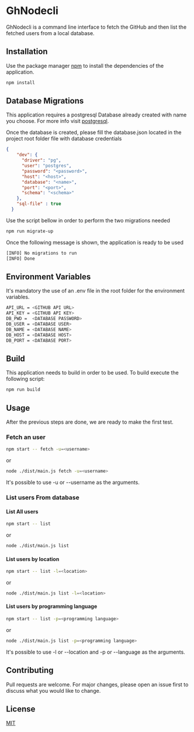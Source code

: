 # GhNodecli

GhNodecli is a command line interface to fetch the GitHub and then list the fetched users from a local database.

## Installation

Use the package manager [npm](https://docs.npmjs.com/try-the-latest-stable-version-of-npm) to install the dependencies of the application.

```bash
npm install
```
## Database Migrations

This application requires a postgresql Database already created with name you choose. For more info visit [postgresql](https://www.postgresql.org/docs/current/sql-createdatabase.html). 

Once the database is created, please fill the database.json located in the project root folder file with database credentials
```json
{
    "dev": {
      "driver": "pg",
      "user": "postgres",
      "password": "<password>",
      "host": "<host>",
      "database": "<name>",
      "port": "<port>",
      "schema": "<schema>"
    },
    "sql-file" : true
  }
````


Use the script bellow in order to perform the two migrations needed

```bash
npm run migrate-up
```
Once the following message is shown, the application is ready to be used
```bash
[INFO] No migrations to run
[INFO] Done
```
## Environment Variables
It's mandatory the use of an .env file in the root folder for the environment variables.
```bash
API_URL = <GITHUB API URL>
API_KEY = <GITHUB API KEY>
DB_PWD =  <DATABASE PASSWORD>
DB_USER = <DATABASE USER>
DB_NAME = <DATABASE NAME>
DB_HOST = <DATABASE HOST>
DB_PORT = <DATABASE PORT>
```
## Build
This application needs to build in order to be used. To build execute the following script:
```bash
npm run build
```

## Usage
After the previous steps are done, we are ready to make the first test.
### Fetch an user
```bash
npm start -- fetch -u=<username>
```
or 
```bash
node ./dist/main.js fetch -u=<username>
```
It's possible to use -u or --username as the arguments. 

### List users From database
#### List All users
```bash
npm start -- list
```
or 
```bash
node ./dist/main.js list
```
#### List users by location
```bash
npm start -- list -l=<location>
```
or 
```bash
node ./dist/main.js list -l=<location>
```

#### List users by programming language
```bash
npm start -- list -p=<programming language>
```
or 
```bash
node ./dist/main.js list -p=<programming language>
```
It's possible to use -l or --location and -p or --language as the arguments. 
## Contributing
Pull requests are welcome. For major changes, please open an issue first to discuss what you would like to change.


## License
[MIT](https://choosealicense.com/licenses/mit/)
